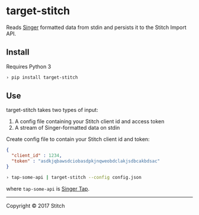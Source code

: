 # target-stitch

Reads [Singer](https://singer.io) formatted data from stdin and persists it to the Stitch Import API.

## Install

Requires Python 3

```bash
› pip install target-stitch
```

## Use

target-stitch takes two types of input:

1. A config file containing your Stitch client id and access token
2. A stream of Singer-formatted data on stdin

Create config file to contain your Stitch client id and token:

```json
{
  "client_id" : 1234,
  "token" : "asdkjqbawsdciobasdpkjnqweobdclakjsdbcakbdsac"
}
```

```bash
› tap-some-api | target-stitch --config config.json
```

where `tap-some-api` is [Singer Tap](https://singer.io).

---

Copyright &copy; 2017 Stitch
